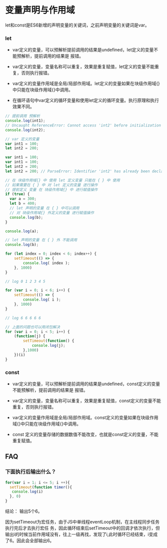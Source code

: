 # 变量声明与作用域

let和const是ES6新增的声明变量的关键词，之前声明变量的关键词是var。

### let

- var定义的变量，可以预解析提前调用的结果是undefined，let定义的变量不能预解析，提前调用的结果是 报错。

- var定义的变量，变量名称可以重复，效果是重复赋值，let定义的变量不能重复，否则执行报错。
- var定义的变量作用域是全局/局部作用域。let定义的变量如果在块级作用域{}中只能在块级作用域{}中调用。
- 在循环语句中var定义的循环变量和使用let定义的循环变量。执行原理和执行效果不同。

```js
// 提前调用 预解析
console.log(int1);
// Uncaught ReferenceError: Cannot access 'int2' before initialization
console.log(int2);

// var 定义的变量
var int1 = 100;
let int2 = 200;
```

```js
var int1 = 100;
var int1 = 100;
let int2 = 200;
let int2 = 200; // ParseError: Identifier 'int2' has already been declared
```

```js
// 在 块级作用域{} 中 使用 let 定义变量 只能在 { } 中 使用
// 如果需要在 { } 中 对 let 定义的变量 进行操作
// 提前定义 变量 在 块级作用域{} 中 进行赋值操作
if (true) {
  var a = 300;
  let b = 400;
  // let 声明的变量 在 { } 中可以调用
  // 对 块级作用域{} 外定义的变量 进行赋值操作
  console.log(b);
}

console.log(a);

// let 声明的变量 在 { } 外 不能调用
console.log(b);

```

```js
for (let index = 0; index < 6; index++) {
    setTimeout(() => {
        console.log( index );
    }, 1000)
}

// log 0 1 2 3 4 5

for (var i = 0; i < 6; i++) {
    setTimeout(() => {
        console.log( i );
    }, 1000)
}

// log 6 6 6 6 6

// 上面的问题也可以用闭包解决
for (var i = 0; i < 5; i++) {
    (function(j) {
        setTimeout(function() {
            console.log(j);
        },1000)
    })(i)
}
```

### const

- var定义的变量，可以预解析提前调用的结果是undefined，const定义的变量不能预解析，提前调用的结果是 报错。

- var定义的变量，变量名称可以重复，效果是重复赋值，const定义的变量不能重复，否则执行报错。
- var定义的变量作用域是全局/局部作用域。const定义的变量如果在块级作用域{}中只能在块级作用域{}中调用。
- const 定义的变量存储的数据数值不能改变，也就是const定义的变量，不能重复赋值。

## FAQ

### 下面执行后输出什么？

```js
for(var i = 1; i <= 5; i ++){
  setTimeout(function timer(){
   console.log(i)
  }, 0)
}
```

结论： 输出5个6。

因为setTimeout为宏任务，由于JS中单线程eventLoop机制，在主线程同步任务执行完后才去执行宏任 务，因此循环结束后setTimeout中的回调才依次执行，但输出i的时候当前作用域没有，往上一级再找，发现了i,此时循环已经结束，i变成了6。因此会全部输出6。
